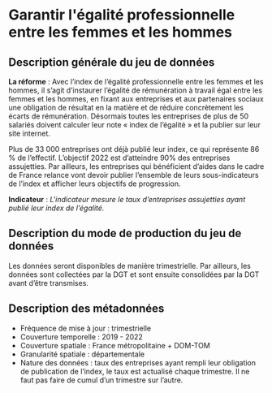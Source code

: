 # Garantir l'égalité professionnelle entre les femmes et les hommes
## Description générale du jeu de données 

**La réforme** : Avec l’index de l’égalité professionnelle entre les femmes et les hommes, il s’agit d’instaurer l’égalité de rémunération à travail égal entre les femmes et les hommes, en fixant aux entreprises et aux partenaires sociaux une obligation de résultat en la matière et de réduire concrètement les écarts de rémunération. Désormais toutes les entreprises de plus de 50 salariés doivent calculer leur note « index de l’égalité » et la publier sur leur site internet. 

Plus de 33 000 entreprises ont déjà publié leur index, ce qui représente 86 % de l’effectif. L’objectif 2022 est d’atteindre 90% des entreprises assujetties. Par ailleurs, les entreprises qui bénéficient d’aides dans le cadre de France relance vont devoir publier l’ensemble de leurs sous-indicateurs de l’index et afficher leurs objectifs de progression.

**Indicateur** : *L'indicateur mesure le taux d’entreprises assujetties ayant publié leur index de l’égalité.*

## Description du mode de production du jeu de données 

Les données seront disponibles de manière trimestrielle. Par ailleurs, les données sont collectées par la DGT et sont ensuite consolidées par la DGT avant d’être transmises.

## Description des métadonnées 
- Fréquence de mise à jour : trimestrielle
- Couverture temporelle : 2019 - 2022
- Couverture spatiale : France métropolitaine + DOM-TOM
- Granularité spatiale : départementale
- Nature des données : taux des entreprises ayant rempli leur obligation de publication de l’index, le taux est actualisé chaque trimestre. Il ne faut pas faire de cumul d’un trimestre sur l’autre.